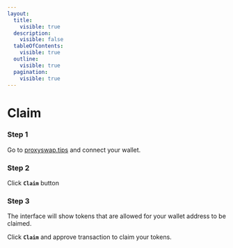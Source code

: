 ```yaml
---
layout:
  title:
    visible: true
  description:
    visible: false
  tableOfContents:
    visible: true
  outline:
    visible: true
  pagination:
    visible: true
---
```


# Claim

### Step 1

Go to [proxyswap.tips](https://proxyswap.tips) and connect your wallet.&#x20;

### Step 2

Click **`Claim`** button

### Step 3

The interface will show tokens that are allowed for your wallet address to be claimed.&#x20;

Click **`Claim`** and approve transaction to claim your tokens.
